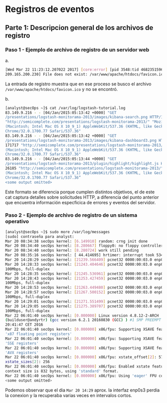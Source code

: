 # Registros de eventos

## Parte 1: Descripcion general de los archivos de registro

### Paso 1 - Ejemplo de archivo de registro de un servidor web

a. 
```bash
[Wed Mar 22 11:23:12.207022 2017] [core:error] [pid 3548:tid 4682351596] [client
209.165.200.230] File does not exist: /var/www/apache/htdocs/favicon.ico
```
La entrada de registro muestra que en ese proceso se busco el archivo `/var/www/apache/htdocs/favicon.ico` y no se encontró.

b.
```bash
[analyst@secOps ~]$ cat /var/log/logstash-tutorial.log
83.149.9.216 - - [04/Jan/2015:05:13:42 +0000] "GET
/presentations/logstash-monitorama-2013/images/kibana-search.png HTTP/1.1" 200 203023
"http://semicomplete.com/presentations/logstash-monitorama-2013/" "Mozilla/5.0
(Macintosh; Intel Mac OS X 10_9_1) AppleWebKit/537.36 (KHTML, like Gecko)
Chrome/32.0.1700.77 Safari/537.36"
83.149.9.216 - - [04/Jan/2015:05:13:42 +0000] "GET
/presentations/logstash-monitorama-2013/images/kibana-dashboard3.png HTTP/1.1" 200
171717 "http://semicomplete.com/presentations/logstash-monitorama-2013/" "Mozilla/5.0
(Macintosh; Intel Mac OS X 10_9_1) AppleWebKit/537.36 (KHTML, like Gecko)
Chrome/32.0.1700.77 Safari/537.36"
83.149.9.216 - - [04/Jan/2015:05:13:44 +0000] "GET
/presentations/logstash-monitorama-2013/plugin/highlight/highlight.js HTTP/1.1" 200
26185 "http://semicomplete.com/presentations/logstash-monitorama-2013/" "Mozilla/5.0
(Macintosh; Intel Mac OS X 10_9_1) AppleWebKit/537.36 (KHTML, like Gecko)
Chrome/32.0.1700.77 Safari/537.36”
<some output omitted>
```

Este formato se diferencia porque cumplen distintos objetivos, el de este cat captura detalles sobre solicitudes HTTP, a diferencia del punto anterior que encuentra información especficica de errores y eventos del servidor.


### Paso 2 - Ejemplo de archivo de registro de un sistema operativo
```bash
[analyst@secOps ~]$ sudo more /var/log/messages
[sudo] contraseña para analyst:
Mar 20 08:34:38 secOps kernel: [6.149910] random: crng init done
Mar 20 08:34:40 secOps kernel: [8.280667] floppy0: no floppy controllers found
Mar 20 08:34:40 secOps kernel: [8.280724] work still pending
Mar 20 08:35:16 secOps kernel: [ 44.414695] hrtimer: interrupt took 5346452 ns
Mar 20 14:28:29 secOps kernel: [21239.566409] pcnet32 0000:00:03.0 enp0s3: link down
Mar 20 14:28:33 secOps kernel: [21243.404646] pcnet32 0000:00:03.0 enp0s3: link up,
100Mbps, full-duplex
Mar 20 14:28:35 secOps kernel: [21245.536961] pcnet32 0000:00:03.0 enp0s3: link down
Mar 20 14:28:43 secOps kernel: [21253.427459] pcnet32 0000:00:03.0 enp0s3: link up,
100Mbps, full-duplex
Mar 20 14:28:53 secOps kernel: [21263.449480] pcnet32 0000:00:03.0 enp0s3: link down
Mar 20 14:28:57 secOps kernel: [21267.500152] pcnet32 0000:00:03.0 enp0s3: link up,
100Mbps, full-duplex
Mar 20 14:29:01 secOps kernel: [21271.551499] pcnet32 0000:00:03.0 enp0s3: link down
Mar 20 14:29:05 secOps kernel: [21275.389707] pcnet32 0000:00:03.0 enp0s3: link up,
100Mbps, full-duplex
Mar 22 06:01:40 secOps kernel: [0.000000] Linux version 4.8.12-2-ARCH
(builduser@andyrtr) (gcc version 6.2.1 20160830 (GCC) ) #1 SMP PREEMPT Fri Dec 2
20:41:47 CET 2016
Mar 22 06:01:40 secOps kernel: [0.000000] x86/fpu: Supporting XSAVE feature 0x001:
'x87 floating point registers'
Mar 22 06:01:40 secOps kernel: [0.000000] x86/fpu: Supporting XSAVE feature 0x002:
'SSE registers'
Mar 22 06:01:40 secOps kernel: [0.000000] x86/fpu: Supporting XSAVE feature 0x004:
'AVX registers'
Mar 22 06:01:40 secOps kernel: [0.000000] x86/fpu: xstate_offset[2]: 576,
xstate_sizes[2]: 256
Mar 22 06:01:40 secOps kernel: [0.000000] x86/fpu: Enabled xstate features 0x7,
context size is 832 bytes, using 'standard' format.
Mar 22 06:01:40 secOps kernel: [0.000000] x86/fpu: Using 'eager' FPU context switches.
<some output omitted>
```

Podemos observar que el dia `Mar 20 14:29` aprox. la interfaz enp0s3 perdia la conexion y la recuperaba varias veces en intervalos cortos. 